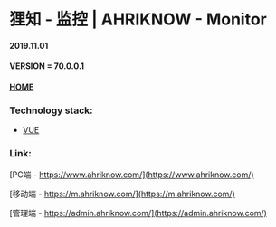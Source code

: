 # 狸知 - 监控 | AHRIKNOW - Monitor
#### 2019.11.01
#### VERSION = 70.0.0.1
#### [HOME](http://monitor.ahriknow.com/#/)
### Technology stack:
- [VUE](https://cn.vuejs.org/index.html)

### Link:
[PC端 - https://www.ahriknow.com/](https://www.ahriknow.com/)

[移动端 - https://m.ahriknow.com/](https://m.ahriknow.com/)

[管理端 - https://admin.ahriknow.com/](https://admin.ahriknow.com/)